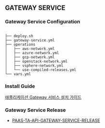 ## GATEWAY SERVICE

### Gateway Service Configuration
```

├── deploy.sh
├── gateway-service.yml
├── operations
│   ├── aws-network.yml
│   ├── azure-network.yml
│   ├── gcp-network.yml
│   ├── openstack-network.yml
│   ├── vsphere-network.yml
│   └── use-compiled-releases.yml
└── vars.yml

```
### Install Guide

[애플리케이션 Gateway 서비스 설치 가이드](https://github.com/PaaS-TA/Guide-5.0-Ravioli)

### Gateway Service Release

- [PAAS-TA-API-GATEWAY-SERVICE-RELEASE](https://github.com/PaaS-TA/PAAS-TA-API-GATEWAY-SERVICE-RELEASE)

